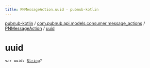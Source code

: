 ```yaml
---
title: PNMessageAction.uuid - pubnub-kotlin
---
```


[pubnub-kotlin](../../index.html) / [com.pubnub.api.models.consumer.message_actions](../index.html) / [PNMessageAction](index.html) / [uuid](./uuid.html)

# uuid

`var uuid: `[`String`](https://kotlinlang.org/api/latest/jvm/stdlib/kotlin/-string/index.html)`?`